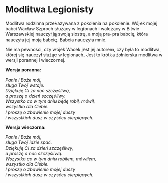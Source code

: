 # Modlitwa Legionisty
Modlitwa rodzinna przekazywana z pokolenia na pokolenie. Wójek mojej babci Wacław Szproch służący w legionach i walczący w Bitwie Warszawskiej nauczył ją swoją siostrę, a moją pra-pra babcię, która nauczyła jej moją babcię. Babcia nauczyła mnie.

Nie ma pewności, czy wójek Wacek jest jej autorem, czy była to modlitwa, której się nauczył służąc w legionach. Jest to krótka żołnierska modlitwa w wersji porannej i wieczornej.


**Wersja poranna:**

*Panie i Boże mój,  
sługa Twój wstaje.  
Dziękuję Ci za noc szczęśliwą,  
a proszę o dzień szczęśliwy.  
Wszystko co w tym dniu będę robił, mówił,  
wszystko dla Ciebie.  
I proszę o zbawienie mojej duszy  
i wszystkich dusz w czyśćcu cierpiących.*  

**Wersja wieczorna:**

*Panie i Boże mój,  
sługa Twój idzie spać.  
Dziękuję Ci za dzień szczęśliwy,  
a proszę o noc szczęśliwą.  
Wszystko co w tym dniu robiłem, mówiłem,  
wszystko dla Ciebie.  
I proszę o zbawienie mojej duszy  
i wszystkich dusz w czyśćcu cierpiących.*  
